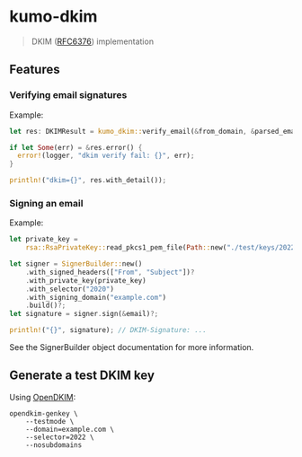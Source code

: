# kumo-dkim

> DKIM ([RFC6376]) implementation

## Features

### Verifying email signatures

Example:
```rust
let res: DKIMResult = kumo_dkim::verify_email(&from_domain, &parsed_email).await?;

if let Some(err) = &res.error() {
  error!(logger, "dkim verify fail: {}", err);
}

println!("dkim={}", res.with_detail());
```

### Signing an email

Example:
```rust
let private_key =
    rsa::RsaPrivateKey::read_pkcs1_pem_file(Path::new("./test/keys/2022.private"))?;

let signer = SignerBuilder::new()
    .with_signed_headers(["From", "Subject"])?
    .with_private_key(private_key)
    .with_selector("2020")
    .with_signing_domain("example.com")
    .build()?;
let signature = signer.sign(&email)?;

println!("{}", signature); // DKIM-Signature: ...
```

See the SignerBuilder object documentation for more information.

## Generate a test DKIM key

Using [OpenDKIM]:
```
opendkim-genkey \
    --testmode \
    --domain=example.com \
    --selector=2022 \
    --nosubdomains
```

[RFC5322]: https://datatracker.ietf.org/doc/html/rfc5322
[RFC6376]: https://datatracker.ietf.org/doc/html/rfc6376
[OpenDKIM]: http://www.opendkim.org/
